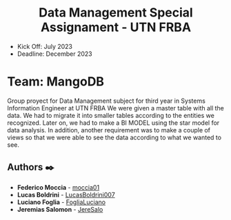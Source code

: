 # <h1 align="center"> Data Management Special Assignament - UTN FRBA </h1>

* Kick Off: July 2023
* Deadline: December 2023

# Team: MangoDB 

Group proyect for Data Management subject for third year in Systems Information Engineer at UTN FRBA
We were given a master table with all the data. We had to migrate it into smaller tables according to the entities we recognized. Later on, we had to make a BI MODEL using the star model for data analysis. In addition, another requirement was to make a couple of views so that we were able to see the data according to what we wanted to see.

## Authors ✒️
* **Federico Moccia** - [moccia01](https://github.com/moccia01)
* **Lucas Boldrini** - [LucasBoldrini007](https://github.com/LucasBoldrini007)
* **Luciano Foglia** - [FogliaLuciano](https://github.com/FogliaLuciano)
* **Jeremias Salomon** - [JereSalo](https://github.com/JereSalo)
